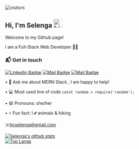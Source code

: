 

![visitors](https://visitor-badge.glitch.me/badge?page_id=k-selenga.k-selenga)

## Hi, I'm Selenga <img src="https://user-images.githubusercontent.com/1303154/88677602-1635ba80-d120-11ea-84d8-d263ba5fc3c0.gif" width="28px" alt="hi">
Welcome to my Github page! <br>

I am a Full-Stack Web Developer 👩‍💻

### :mailbox_with_mail: Get in touch

[![Linkedin Badge](https://img.shields.io/badge/-Selenga%20KOC-0e76a8?style=flat&labelColor=0e76a8&logo=linkedin&logoColor=white)](https://www.linkedin.com/in/selenga/) [![Mail Badge](https://img.shields.io/badge/-@selengakoc-e84393?style=flat&labelColor=e84393&logo=instagram&logoColor=white)](https://instagram.com/selengakoc)
[![Mail Badge](https://img.shields.io/badge/-Selenga%20KOC-c0392b?style=flat&labelColor=c0392b&logo=gmail&logoColor=white)](mailto:kcselenga@gmail.com)




• 💬 Ask me about MERN Stack , I am happy to help!

• :computer: Most used line of code `const random = require('random');`

• 😄 Pronouns: she/her

• ⚡ Fun fact: I 💕 animals & hiking


:envelope:kcselenga@gmail.com <br>




[![Selenga's github stats](https://github-readme-stats.vercel.app/api?username=k-selenga&hide=contribs,prs&theme=dracula)](https://github.com/anuraghazra/github-readme-stats)
<br>
[![Top Langs](https://github-readme-stats.vercel.app/api/top-langs/?username=k-selenga&layout=compact&theme=dracula)](https://github.com/anuraghazra/github-readme-stats)

</details>
